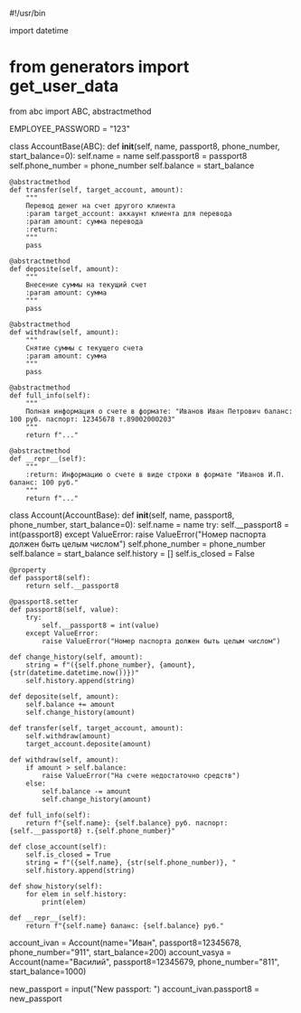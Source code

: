 #!/usr/bin

import datetime
# from generators import get_user_data
from abc import ABC, abstractmethod

EMPLOYEE_PASSWORD = "123"


class AccountBase(ABC):
    def __init__(self, name, passport8, phone_number, start_balance=0):
        self.name = name
        self.passport8 = passport8
        self.phone_number = phone_number
        self.balance = start_balance

    @abstractmethod
    def transfer(self, target_account, amount):
        """
        Перевод денег на счет другого клиента
        :param target_account: аккаунт клиента для перевода
        :param amount: сумма перевода
        :return:
        """
        pass

    @abstractmethod
    def deposite(self, amount):
        """
        Внесение суммы на текущий счет
        :param amount: сумма
        """
        pass

    @abstractmethod
    def withdraw(self, amount):
        """
        Снятие суммы с текущего счета
        :param amount: сумма
        """
        pass

    @abstractmethod
    def full_info(self):
        """
        Полная информация о счете в формате: "Иванов Иван Петрович баланс: 100 руб. паспорт: 12345678 т.89002000203"
        """
        return f"..."

    @abstractmethod
    def __repr__(self):
        """
        :return: Информацию о счете в виде строки в формате "Иванов И.П. баланс: 100 руб."
        """
        return f"..."


class Account(AccountBase):
    def __init__(self, name, passport8, phone_number, start_balance=0):
        self.name = name
        try:
            self.__passport8 = int(passport8)
        except ValueError:
            raise ValueError("Номер паспорта должен быть целым числом")
        self.phone_number = phone_number
        self.balance = start_balance
        self.history = []
        self.is_closed = False

    @property
    def passport8(self):
        return self.__passport8

    @passport8.setter
    def passport8(self, value):
        try:
            self.__passport8 = int(value)
        except ValueError:
            raise ValueError("Номер паспорта должен быть целым числом")

    def change_history(self, amount):
        string = f"({self.phone_number}, {amount}, {str(datetime.datetime.now())})"
        self.history.append(string)

    def deposite(self, amount):
        self.balance += amount
        self.change_history(amount)

    def transfer(self, target_account, amount):
        self.withdraw(amount)
        target_account.deposite(amount)

    def withdraw(self, amount):
        if amount > self.balance:
            raise ValueError("На счете недостаточно средств")
        else:
            self.balance -= amount
            self.change_history(amount)

    def full_info(self):
        return f"{self.name}: {self.balance} руб. паспорт: {self.__passport8} т.{self.phone_number}"

    def close_account(self):
        self.is_closed = True
        string = f"({self.name}, {str(self.phone_number)}, "
        self.history.append(string)

    def show_history(self):
        for elem in self.history:
            print(elem)

    def __repr__(self):
        return f"{self.name} баланс: {self.balance} руб."


account_ivan = Account(name="Иван", passport8=12345678, phone_number="911", start_balance=200)
account_vasya = Account(name="Василий", passport8=12345679, phone_number="811", start_balance=1000)

new_passport = input("New passport: ")
account_ivan.passport8 = new_passport


